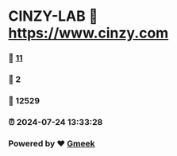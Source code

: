 # CINZY-LAB :link: https://www.cinzy.com 
### :page_facing_up: [11](https://www.cinzy.com/tag.html) 
### :speech_balloon: 2 
### :hibiscus: 12529 
### :alarm_clock: 2024-07-24 13:33:28 
### Powered by :heart: [Gmeek](https://github.com/Meekdai/Gmeek)
